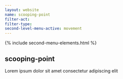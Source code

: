 ```yaml
---
layout: website
name: scooping-point 
filter-act: 
filter-type: 
second-level-menu-active: movement
---
```


{% include second-menu-elements.html %}

<main class="page-content">
  <div class="text-container">
    <h2>scooping-point</h2>
    <p>Lorem ipsum dolor sit amet consectetur adipiscing elit</p>
  </div>
</main>
